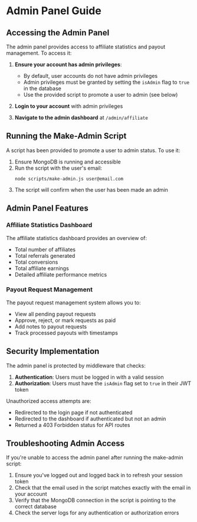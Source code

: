 # Admin Panel Guide

## Accessing the Admin Panel

The admin panel provides access to affiliate statistics and payout management. To access it:

1. **Ensure your account has admin privileges**:
   - By default, user accounts do not have admin privileges
   - Admin privileges must be granted by setting the `isAdmin` flag to `true` in the database
   - Use the provided script to promote a user to admin (see below)

2. **Login to your account** with admin privileges

3. **Navigate to the admin dashboard** at `/admin/affiliate`

## Running the Make-Admin Script

A script has been provided to promote a user to admin status. To use it:

1. Ensure MongoDB is running and accessible
2. Run the script with the user's email:
   ```
   node scripts/make-admin.js user@email.com
   ```
3. The script will confirm when the user has been made an admin

## Admin Panel Features

### Affiliate Statistics Dashboard

The affiliate statistics dashboard provides an overview of:

- Total number of affiliates
- Total referrals generated
- Total conversions
- Total affiliate earnings
- Detailed affiliate performance metrics

### Payout Request Management

The payout request management system allows you to:

- View all pending payout requests
- Approve, reject, or mark requests as paid
- Add notes to payout requests
- Track processed payouts with timestamps

## Security Implementation

The admin panel is protected by middleware that checks:

1. **Authentication**: Users must be logged in with a valid session
2. **Authorization**: Users must have the `isAdmin` flag set to `true` in their JWT token

Unauthorized access attempts are:
- Redirected to the login page if not authenticated
- Redirected to the dashboard if authenticated but not an admin
- Returned a 403 Forbidden status for API routes

## Troubleshooting Admin Access

If you're unable to access the admin panel after running the make-admin script:

1. Ensure you've logged out and logged back in to refresh your session token
2. Check that the email used in the script matches exactly with the email in your account
3. Verify that the MongoDB connection in the script is pointing to the correct database
4. Check the server logs for any authentication or authorization errors 